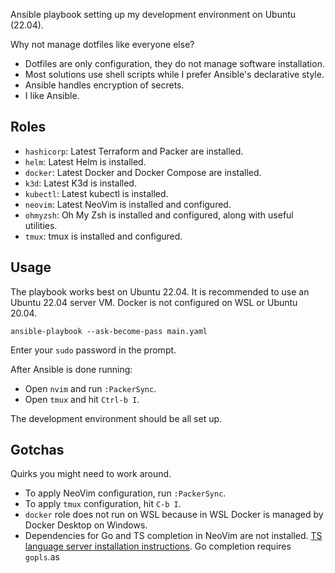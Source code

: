 Ansible playbook setting up my development environment on Ubuntu (22.04).

Why not manage dotfiles like everyone else?
* Dotfiles are only configuration, they do not manage software installation.
* Most solutions use shell scripts while I prefer Ansible's declarative style.
* Ansible handles encryption of secrets.
* I like Ansible.

## Roles

* `hashicorp`: Latest Terraform and Packer are installed.
* `helm`: Latest Helm is installed.
* `docker`: Latest Docker and Docker Compose are installed.
* `k3d`: Latest K3d is installed.
* `kubectl`: Latest kubectl is installed.
* `neovim`: Latest NeoVim is installed and configured.
* `ohmyzsh`: Oh My Zsh is installed and configured, along with useful utilities.
* `tmux`: tmux is installed and configured.

## Usage

The playbook works best on Ubuntu 22.04.
It is recommended to use an Ubuntu 22.04 server VM.
Docker is not configured on WSL or Ubuntu 20.04.

```
ansible-playbook --ask-become-pass main.yaml
```

Enter your `sudo` password in the prompt.

After Ansible is done running:

* Open `nvim` and run `:PackerSync`.
* Open `tmux` and hit `Ctrl-b I`.

The development environment should be all set up.

## Gotchas

Quirks you might need to work around.

* To apply NeoVim configuration, run `:PackerSync`.
* To apply `tmux` configuration, hit `C-b I`.
* `docker` role does not run on WSL because in WSL Docker is managed by Docker Desktop on Windows.
* Dependencies for Go and TS completion in NeoVim are not installed. [TS language server installation instructions](https://github.com/neovim/nvim-lspconfig/blob/master/doc/server_configurations.md#tsserver). Go completion requires `gopls`.as
